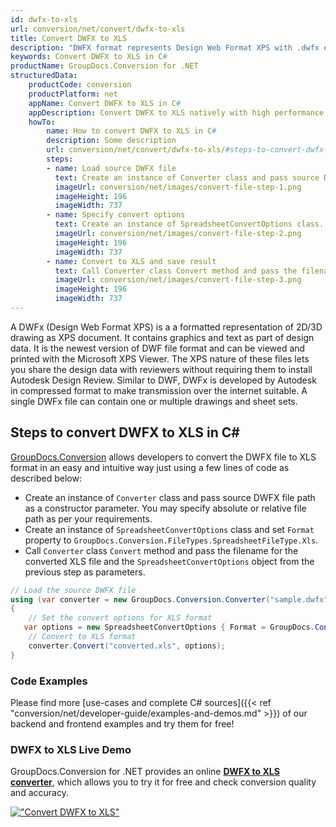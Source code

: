 ```yaml
---
id: dwfx-to-xls
url: conversion/net/convert/dwfx-to-xls
title: Convert DWFX to XLS
description: "DWFX format represents Design Web Format XPS with .dwfx extension. Learn how to convert DWFX to XLS file programmatically in C# language using GroupDocs.Conversion for .NET library."
keywords: Convert DWFX to XLS in C#
productName: GroupDocs.Conversion for .NET
structuredData:
    productCode: conversion
    productPlatform: net
    appName: Convert DWFX to XLS in C#
    appDescription: Convert DWFX to XLS natively with high performance using C# language and server side GroupDocs.Conversion for .NET APIs, without the use of any software like Microsoft or Open Office.
    howTo:
        name: How to convert DWFX to XLS in C# 
        description: Some description
        url: conversion/net/convert/dwfx-to-xls/#steps-to-convert-dwfx-to-xls-in-c
        steps:
        - name: Load source DWFX file 
          text: Create an instance of Converter class and pass source DWFX file path as a constructor parameter. You may specify absolute or relative file path as per your requirements. 
          imageUrl: conversion/net/images/convert-file-step-1.png
          imageHeight: 196
          imageWidth: 737
        - name: Specify convert options 
          text: Create an instance of SpreadsheetConvertOptions class.
          imageUrl: conversion/net/images/convert-file-step-2.png
          imageHeight: 196
          imageWidth: 737
        - name: Convert to XLS and save result 
          text: Call Converter class Convert method and pass the filename for the converted HTML file and the SpreadsheetConvertOptions object from the previous step as parameters.
          imageUrl: conversion/net/images/convert-file-step-3.png
          imageHeight: 196
          imageWidth: 737
---
```


A DWFx (Design Web Format XPS) is a a formatted representation of 2D/3D drawing as XPS document. It contains graphics and text as part of design data. It is the newest version of DWF file format and can be viewed and printed with the Microsoft XPS Viewer. The XPS nature of these files lets you share the design data with reviewers without requiring them to install Autodesk Design Review. Similar to DWF, DWFx is developed by Autodesk in compressed format to make transmission over the internet suitable. A single DWFx file can contain one or multiple drawings and sheet sets.

## Steps to convert DWFX to XLS in C#

[GroupDocs.Conversion](https://products.groupdocs.com/conversion/net) allows developers to convert the DWFX file to XLS format in an easy and intuitive way just using a few lines of code as described below:

* Create an instance of `Converter` class and pass source DWFX file path as a constructor parameter. You may specify absolute or relative file path as per your requirements. 
* Create an instance of `SpreadsheetConvertOptions` class and set `Format` property to `GroupDocs.Conversion.FileTypes.SpreadsheetFileType.Xls`.
* Call `Converter` class `Convert` method and pass the filename for the converted XLS file and the `SpreadsheetConvertOptions` object from the previous step as parameters.

```csharp
// Load the source DWFX file
using (var converter = new GroupDocs.Conversion.Converter("sample.dwfx"))
{
    // Set the convert options for XLS format
   var options = new SpreadsheetConvertOptions { Format = GroupDocs.Conversion.FileTypes.SpreadsheetFileType.Xls };
    // Convert to XLS format
    converter.Convert("converted.xls", options);
}
```

### Code Examples

Please find more [use-cases and complete C# sources]({{< ref "conversion/net/developer-guide/examples-and-demos.md" >}}) of our backend and frontend examples and try them for free!

### DWFX to XLS Live Demo

GroupDocs.Conversion for .NET provides an online [**DWFX to XLS converter**](https://products.groupdocs.app/conversion/dwfx-to-xls), which allows you to try it for free and check conversion quality and accuracy.

[!["Convert DWFX to XLS"](conversion/net/images/convert-to-xls/convert-dwfx-to-xls.png)](https://products.groupdocs.app/conversion/dwfx-to-xls)
